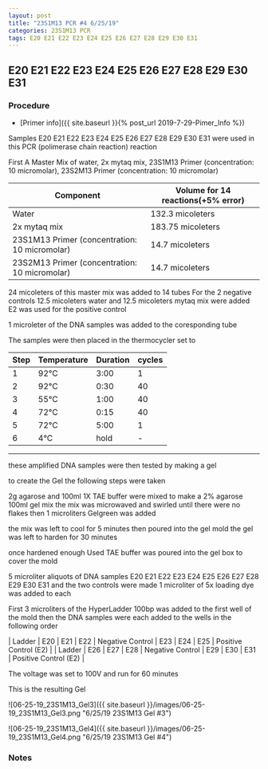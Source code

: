 ```yaml
---
layout: post
title: "23S1M13 PCR #4 6/25/19"
categories: 23S1M13 PCR
tags: E20 E21 E22 E23 E24 E25 E26 E27 E28 E29 E30 E31
---
```


##  E20 E21 E22 E23 E24 E25 E26 E27 E28 E29 E30 E31

### Procedure

- [Primer info]({{ site.baseurl }}{% post_url 2019-7-29-Pimer_Info %})

Samples E20 E21 E22 E23 E24 E25 E26 E27 E28 E29 E30 E31 were used in this PCR (polimerase chain reaction) reaction 

First A Master Mix of water, 2x mytaq mix, 23S1M13 Primer (concentration: 10 micromolar), 23S2M13 Primer (concentration: 10 micromolar)


|Component| Volume for 14 reactions(+5% error)|
|---------|---------------------------|
|Water| 132.3 micoleters|
|2x mytaq mix| 183.75 micoleters|
|23S1M13 Primer (concentration: 10 micromolar)| 14.7 micoleters|
|23S2M13 Primer (concentration: 10 micromolar)| 14.7 micoleters|

24 micoleters of this master mix was added to 14 tubes 
For the 2 negative controls 12.5 micoleters water and 12.5 micoleters mytaq mix were added
E2 was used for the positive control

1 microleter of the DNA samples was added to the coresponding tube

The samples were then placed in the thermocycler set to 

|Step|Temperature|Duration|cycles|
|----|-------|--------|-------|
|1|92°C|3:00|1|
|2|92°C|0:30|40|
|3|55°C|1:00|40|
|4|72°C|0:15|40|
|5|72°C|5:00|1|
|6|4°C|hold|-|

___________

these amplified DNA samples were then tested by making a gel

to create the Gel the following steps were taken 

2g agarose and 100ml 1X TAE buffer were mixed to make a 2% agarose 100ml gel mix 
the mix was microwaved and swirled until there were no flakes 
then 1 microliters Gelgreen was added

the mix was left to cool for 5 minutes then poured into the gel mold
the gel was left to harden for 30 minutes 

once hardened enough Used TAE buffer was poured into the gel box to cover the mold

5 microliter aliquots of DNA samples  E20 E21 E22 E23 E24 E25 E26 E27 E28 E29 E30 E31 and the two controls were made 
1 microliter of 5x loading dye was added to each

First 3 microliters of the HyperLadder 100bp was added to the first well of the mold 
then the DNA samples were each added to the wells in the following order 

| Ladder | E20 | E21 | E22 | Negative Control | E23 | E24 | E25 | Positive Control (E2) |
| Ladder | E26 | E27 | E28 | Negative Control | E29 | E30 | E31 | Positive Control (E2) |

The voltage was set to 100V and run for 60 minutes


This is the resulting Gel

![06-25-19_23S1M13_Gel3]({{ site.baseurl }}/images/06-25-19_23S1M13_Gel3.png "6/25/19 23S1M13 Gel #3")

![06-25-19_23S1M13_Gel4]({{ site.baseurl }}/images/06-25-19_23S1M13_Gel4.png "6/25/19 23S1M13 Gel #4")


### Notes

